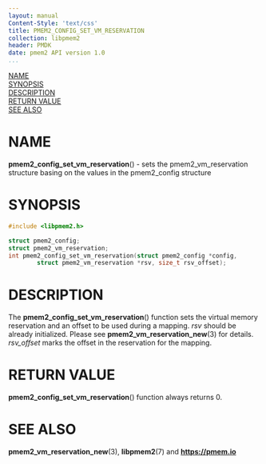 ```yaml
---
layout: manual
Content-Style: 'text/css'
title: PMEM2_CONFIG_SET_VM_RESERVATION
collection: libpmem2
header: PMDK
date: pmem2 API version 1.0
...
```


[comment]: <> (SPDX-License-Identifier: BSD-3-Clause)
[comment]: <> (Copyright 2020, Intel Corporation)

[comment]: <> (pmem2_config_set_vm_reservation.3 -- man page for libpmem2 config API)

[NAME](#name)<br />
[SYNOPSIS](#synopsis)<br />
[DESCRIPTION](#description)<br />
[RETURN VALUE](#return-value)<br />
[SEE ALSO](#see-also)<br />

# NAME #

**pmem2_config_set_vm_reservation**() - sets the pmem2_vm_reservation structure basing on the
values in the pmem2_config structure

# SYNOPSIS #

```c
#include <libpmem2.h>

struct pmem2_config;
struct pmem2_vm_reservation;
int pmem2_config_set_vm_reservation(struct pmem2_config *config,
		struct pmem2_vm_reservation *rsv, size_t rsv_offset);
```

# DESCRIPTION #

The **pmem2_config_set_vm_reservation**() function sets the virtual memory reservation
and an offset to be used during a mapping. *rsv* should be already initialized. Please see
**pmem2_vm_reservation_new**(3) for details. *rsv_offset* marks the offset in the
reservation for the mapping.

# RETURN VALUE #

**pmem2_config_set_vm_reservation**() function always returns 0.

# SEE ALSO #

**pmem2_vm_reservation_new**(3), **libpmem2**(7) and **<https://pmem.io>**
